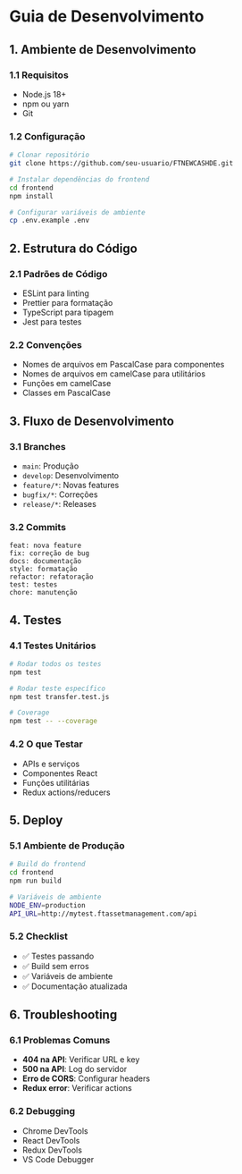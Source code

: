 # Guia de Desenvolvimento

## 1. Ambiente de Desenvolvimento

### 1.1 Requisitos
- Node.js 18+
- npm ou yarn
- Git

### 1.2 Configuração
```bash
# Clonar repositório
git clone https://github.com/seu-usuario/FTNEWCASHDE.git

# Instalar dependências do frontend
cd frontend
npm install

# Configurar variáveis de ambiente
cp .env.example .env
```

## 2. Estrutura do Código

### 2.1 Padrões de Código
- ESLint para linting
- Prettier para formatação
- TypeScript para tipagem
- Jest para testes

### 2.2 Convenções
- Nomes de arquivos em PascalCase para componentes
- Nomes de arquivos em camelCase para utilitários
- Funções em camelCase
- Classes em PascalCase

## 3. Fluxo de Desenvolvimento

### 3.1 Branches
- `main`: Produção
- `develop`: Desenvolvimento
- `feature/*`: Novas features
- `bugfix/*`: Correções
- `release/*`: Releases

### 3.2 Commits
```
feat: nova feature
fix: correção de bug
docs: documentação
style: formatação
refactor: refatoração
test: testes
chore: manutenção
```

## 4. Testes

### 4.1 Testes Unitários
```bash
# Rodar todos os testes
npm test

# Rodar teste específico
npm test transfer.test.js

# Coverage
npm test -- --coverage
```

### 4.2 O que Testar
- APIs e serviços
- Componentes React
- Funções utilitárias
- Redux actions/reducers

## 5. Deploy

### 5.1 Ambiente de Produção
```bash
# Build do frontend
cd frontend
npm run build

# Variáveis de ambiente
NODE_ENV=production
API_URL=http://mytest.ftassetmanagement.com/api
```

### 5.2 Checklist
- ✅ Testes passando
- ✅ Build sem erros
- ✅ Variáveis de ambiente
- ✅ Documentação atualizada

## 6. Troubleshooting

### 6.1 Problemas Comuns
- **404 na API**: Verificar URL e key
- **500 na API**: Log do servidor
- **Erro de CORS**: Configurar headers
- **Redux error**: Verificar actions

### 6.2 Debugging
- Chrome DevTools
- React DevTools
- Redux DevTools
- VS Code Debugger
